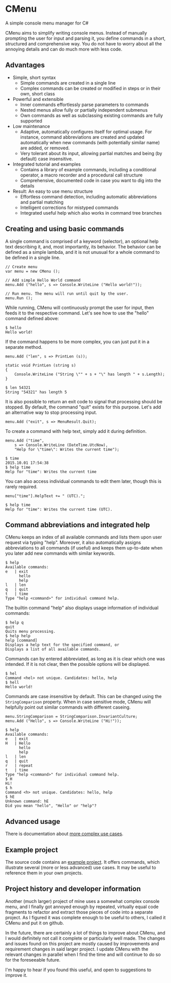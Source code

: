 # CMenu
A simple console menu manager for C#

CMenu aims to simplify writing console menus. Instead of manually prompting the user for input and parsing it, you define commands in a short, structured and comprehensive way. You do not have to worry about all the annoying details and can do much more with less code.


## Advantages

* Simple, short syntax
  * Simple commands are created in a single line
  * Complex commands can be created or modified in steps or in their own, short class
* Powerful and extensible
  * Inner commands effortlessly parse parameters to commands
  * Nested menus allow fully or partially independent submenus
  * Own commands as well as subclassing existing commands are fully supported
* Low maintenance
  * Adaptive, automatically configures itself for optimal usage. For instance, command abbreviations are created and updated automatically when new commands (with potentially similar name) are added, or removed.
  * Very tolerant about its input, allowing partial matches and being (by default) case insensitive.
* Integrated tutorial and examples
  * Contains a library of example commands, including a conditional operator, a macro recorder and a procedural call structure
  * Comprehensive, documented code in case you want to dig into the details
* Result: An easy to use menu structure
  * Effortless command detection, including automatic abbreviations and partial matching
  * Intelligent corrections for mistyped commands
  * Integrated useful help which also works in command tree branches



## Creating and using basic commands

A single command is comprised of a keyword (selector), an optional help text describing it, and, most importantly, its behavior. The behavior can be defined as a simple lambda, and it is not unusual for a whole command to be defined in a single line.

	// Create menu
	var menu = new CMenu ();

	// Add simple Hello World command
	menu.Add ("hello", s => Console.WriteLine ("Hello world!"));

	// Run menu. The menu will run until quit by the user.
	menu.Run ();

While running, CMenu will continuously prompt the user for input, then feeds it to the respective command. Let's see how to use the "hello" command defined above:

	$ hello
	Hello world!

If the command happens to be more complex, you can just put it in a separate method.
	
	menu.Add ("len", s => PrintLen (s));

	static void PrintLen (string s)
	{
		Console.WriteLine ("String \"" + s + "\" has length " + s.Length);
	}

	$ len 54321
	String "54321" has length 5

It is also possible to return an exit code to signal that processing should be stopped.
By default, the command "quit" exists for this purpose. Let's add an alternative way to stop processing input.

	menu.Add ("exit", s => MenuResult.Quit);

To create a command with help text, simply add it during definition.

	menu.Add ("time",
		s => Console.WriteLine (DateTime.UtcNow),
		"Help for \"time\": Writes the current time");

	$ time
	2015.10.01 17:54:38
	$ help time
	Help for "time": Writes the current time
	
You can also access individual commands to edit them later, though this is rarely required.

	menu["time"].HelpText += " (UTC).";
	
	$ help time
	Help for "time": Writes the current time (UTC).



## Command abbreviations and integrated help 

CMenu keeps an index of all available commands and lists them upon user request via typing "help". Moreover, it also automatically assigns abbreviations to all commands (if useful) and keeps them up-to-date when you later add new commands with similar keywords.

	$ help
	Available commands:
	e   | exit
	      hello
	      help
	l   | len
	q   | quit
	t   | time
	Type "help <command>" for individual command help.

The builtin command "help" also displays usage information of individual commands:

	$ help q
	quit
	Quits menu processing.
	$ help help
	help [command]
	Displays a help text for the specified command, or
	Displays a list of all available commands.

Commands can by entered abbreviated, as long as it is clear which one was intended. If it is not clear, then the possible options will be displayed.

	$ hel
	Command <hel> not unique. Candidates: hello, help
	$ hell
	Hello world!

Commands are case *in*sensitive by default. This can be changed using the `StringComparison` property.
When in case sensitive mode, CMenu will helpfully point out similar commands with different caseing.

	menu.StringComparison = StringComparison.InvariantCulture;
	menu.Add ("Hello", s => Console.WriteLine ("Hi!"));

	$ help
	Available commands:
	e   | exit
	H   | Hello
	      hello
	      help
	l   | len
	q   | quit
	r   | repeat
	t   | time
	Type "help <command>" for individual command help.
	$ H
	Hi!
	$ h
	Command <h> not unique. Candidates: hello, help
	$ hE
	Unknown command: hE
	Did you mean "hello", "Hello" or "help"?


	
## Advanced usage

There is documentation about [more complex use cases](doc/advanced.md).



## Example project

The source code contains an [example project](doc/example_project.md). It offers commands, which illustrate several (more or less advanced) use cases. It may be useful to reference them in your own projects.


	
## Project history and developer information

Another (much larger) project of mine uses a somewhat complex console menu, and I finally got annoyed enough by repeated, virtually equal code fragments to refactor and extract those pieces of code into a separate project. As I figured it was complete enough to be useful to others, I called it CMenu and put it on github.

In the future, there are certainly a lot of things to improve about CMenu, and I would definitely not call it complete or particularly well made. The changes and issues found on this project are mostly caused by improvements and requirement changes in said larger project. I update CMenu with the relevant changes in parallel when I find the time and will continue to do so for the foreseeable future.

I'm happy to hear if you found this useful, and open to suggestions to improve it.

